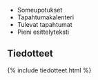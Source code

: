 - Someupotukset
- Tapahtumakalenteri
- Tulevat tapahtumat
- Pieni esittelyteksti

## Tiedotteet

{% include tiedotteet.html %}